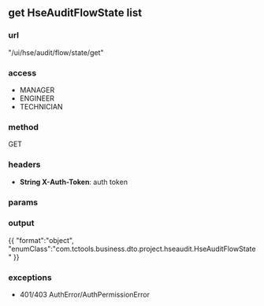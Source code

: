 ## get HseAuditFlowState list ##
### url ###
"/ui/hse/audit/flow/state/get"
### access ###
* MANAGER
* ENGINEER
* TECHNICIAN
### method ###
GET
### headers ###
* **String X-Auth-Token**: auth token
### params ###

### output ###
{{
"format":"object",
"enumClass":"com.tctools.business.dto.project.hseaudit.HseAuditFlowState"
}}
### exceptions ###
* 401/403 AuthError/AuthPermissionError